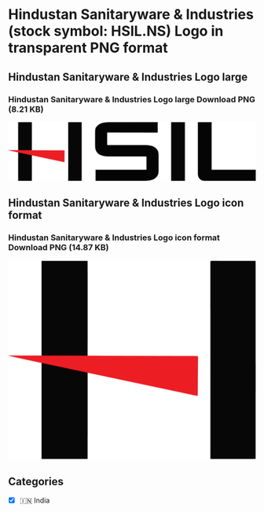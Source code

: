 # Hindustan Sanitaryware & Industries (stock symbol: HSIL.NS) Logo in transparent PNG format

## Hindustan Sanitaryware & Industries Logo large

### Hindustan Sanitaryware & Industries Logo large Download PNG (8.21 KB)

![Hindustan Sanitaryware & Industries Logo large Download PNG (8.21 KB)](/img/orig/HSIL.NS_BIG-ee1447f9.png)

## Hindustan Sanitaryware & Industries Logo icon format

### Hindustan Sanitaryware & Industries Logo icon format Download PNG (14.87 KB)

![Hindustan Sanitaryware & Industries Logo icon format Download PNG (14.87 KB)](/img/orig/HSIL.NS-a1590b47.png)



## Categories
- [x] 🇮🇳 India
